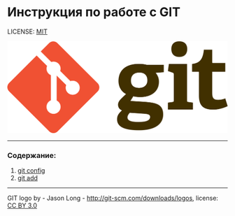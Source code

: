 # Инструкция по работе с GIT

LICENSE: [MIT](./license.md)

![git-logo](./assets/git-logo.png)

---

### Содержание:
1. [git config](./config.md)
2. [git add](./add.md)


---

GIT logo by - Jason Long - http://git-scm.com/downloads/logos, license: [CC BY 3.0](https://creativecommons.org/licenses/by/3.0/) 